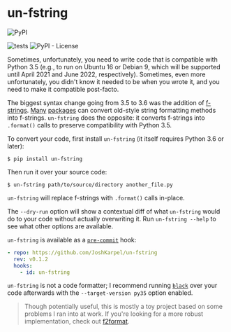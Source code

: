 # un-fstring

![PyPI](https://img.shields.io/pypi/v/un-fstring)

![tests](https://github.com/JoshKarpel/un-fstring/workflows/tests/badge.svg)
![PyPI - License](https://img.shields.io/pypi/l/un-fstring)

Sometimes, unfortunately, you need to write code that is compatible with Python 3.5
(e.g., to run on Ubuntu 16 or Debian 9, which will be supported
until April 2021 and June 2022, respectively).
Sometimes, even more unfortunately, you didn't know it needed to be when you
wrote it, and you need to make it compatible post-facto.

The biggest syntax change going from 3.5 to 3.6 was the addition of
[f-strings](https://docs.python.org/3/whatsnew/3.6.html#pep-498-formatted-string-literals).
[Many](https://github.com/asottile/pyupgrade)
[packages](https://github.com/ikamensh/flynt)
can convert old-style string formatting methods into f-strings.
`un-fstring` does the opposite: it converts f-strings into `.format()` calls
to preserve compatibility with Python 3.5.

To convert your code, first install `un-fstring` (it itself requires Python 3.6 or later):
```console
$ pip install un-fstring
```
Then run it over your source code:
```console
$ un-fstring path/to/source/directory another_file.py
```
`un-fstring` will replace f-strings with `.format()` calls in-place.

The `--dry-run` option will show a contextual diff
of what `un-fstring` would do to your code without actually overwriting it.
Run `un-fstring --help` to see what other options are available.

`un-fstring` is available as a
[`pre-commit`](https://github.com/pre-commit/pre-commit) hook:
```yaml
- repo: https://github.com/JoshKarpel/un-fstring
  rev: v0.1.2
  hooks:
    - id: un-fstring
```

`un-fstring` is not a code formatter;
I recommend running
[`black`](https://github.com/psf/black)
over your code afterwards with the `--target-version py35` option enabled.

> Though potentially useful, this is mostly a toy project based on some problems
> I ran into at work.
> If you're looking for a more robust implementation, check out
> [f2format](https://github.com/pybpc/f2format).
